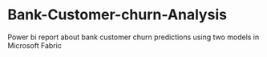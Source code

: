 # Bank-Customer-churn-Analysis
Power bi report about bank customer churn predictions using two models in Microsoft Fabric
